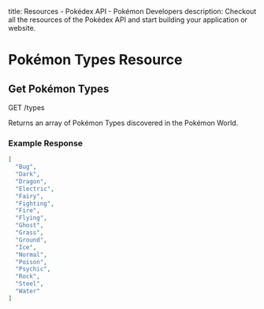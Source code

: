 title: Resources - Pokédex API - Pokémon Developers
description: Checkout all the resources of the Pokédex API and start building your application or website.

# Pokémon Types Resource

## Get Pokémon Types
<span class="resource"><span class="get">GET</span> /types</span>

Returns an array of Pokémon Types discovered in the Pokémon World.

### Example Response
```json
[
  "Bug",
  "Dark",
  "Dragon",
  "Electric",
  "Fairy",
  "Fighting",
  "Fire",
  "Flying",
  "Ghost",
  "Grass",
  "Ground",
  "Ice",
  "Normal",
  "Poison",
  "Psychic",
  "Rock",
  "Steel",
  "Water"
]
```
